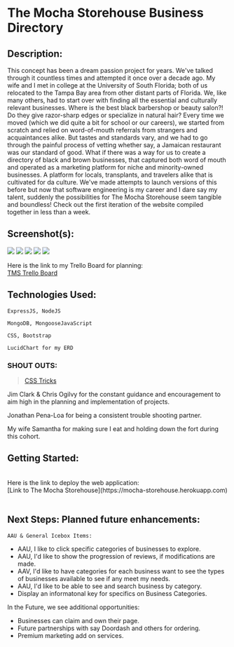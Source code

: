 
# The Mocha Storehouse Business Directory

## Description:

This concept has been a dream passion project for years. We've talked through it countless times and attempted it once over a decade ago. My wife and I met in college at the University of South Florida; both of us relocated to the Tampa Bay area from other distant parts of Florida. We, like many others, had to start over with finding all the essential and culturally relevant businesses. Where is the best black barbershop or beauty salon?! Do they give razor-sharp edges or specialize in natural hair? Every time we moved (which we did quite a bit for school or our careers), we started from scratch and relied on word-of-mouth referrals from strangers and acquaintances alike.  But tastes and standards vary, and we had to go through the painful process of vetting whether say, a Jamaican restaurant was our standard of good. What if there was a way for us to create a directory of black and brown businesses, that captured both word of mouth and operated as a marketing platform for niche and minority-owned businesses. A platform for locals, transplants, and travelers alike that is cultivated for da culture. We've made attempts to launch versions of this before but now that software engineering is my career and I dare say my talent, suddenly the possibilities for The Mocha Storehouse seem tangible and boundless! Check out the first iteration of the website compiled together in less than a week. 


## Screenshot(s):

<img src='https://i.imgur.com/gCGek82.png'>
<img src='https://i.imgur.com/RoPMbgK.png'>
<img src='https://i.imgur.com/I0IH030.png'>
<img src='https://i.imgur.com/dg2372F.png'>
<img src='https://i.imgur.com/4IgJJf8.png'>


Here is the link to my Trello Board for planning:
<br>
[TMS Trello Board](https://trello.com/b/pfjWGpDT/the-mocha-storehouse-business-directory)


## Technologies Used: 

    ExpressJS, NodeJS
    
    MongoDB, MongooseJavaScript
    
    CSS, Bootstrap

    LucidChart for my ERD

  ### SHOUT OUTS: 
   >[CSS Tricks](https://css-tricks.com/write-code-get-confetti/)
   
   Jim Clark & Chris Ogilvy for the constant guidance and encouragement to aim high in the planning and implementation of projects.

   Jonathan Pena-Loa for being a consistent trouble shooting partner.

   My wife Samantha for making sure I eat and holding down the fort during this cohort.<br>

## Getting Started: 

<br>
Here is the link to deploy the web application:
<br>
[Link to The Mocha Storehouse](https://mocha-storehouse.herokuapp.com)
<br><br>

## Next Steps: Planned future enhancements: 

    AAU & General Icebox Items:
    
* AAU, I like to click specific categories of businesses to explore.
* AAU, I'd like to show the progression of reviews, if modifications are made.
* AAV, I'd like to have categories for each business want to see the types of businesses available to see if any meet my needs.
* AAU, I'd like to be able to see and search business by category.
* Display an informatonal key for specifics on Business Categories.

In the Future, we see additional opportunities:
* Businesses can claim and own their page.
* Future partnerships with say Doordash and others for ordering.
* Premium marketing add on services.
